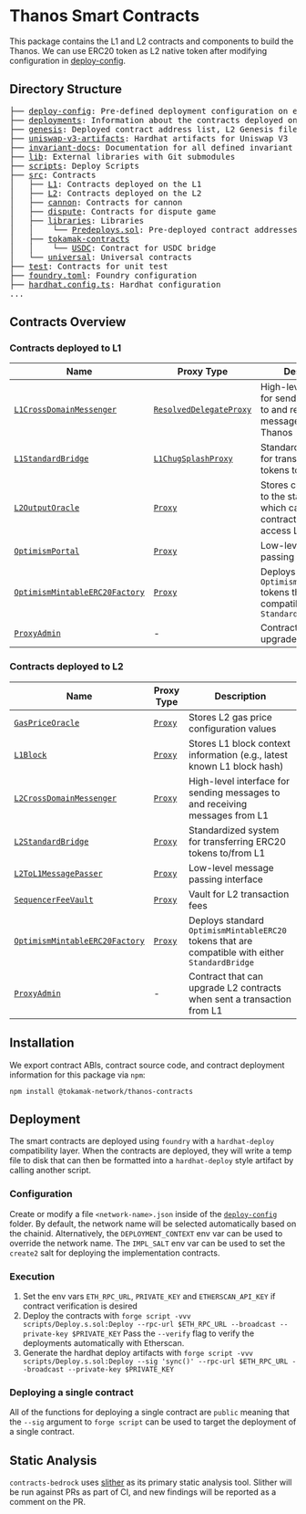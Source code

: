 # Thanos Smart Contracts

This package contains the L1 and L2 contracts and components to build the Thanos. We can use ERC20 token as L2 native token after modifying configuration in <a href="./deploy-config/">deploy-config</a>.

## Directory Structure

<pre>
├── <a href="./deploy-config/">deploy-config</a>: Pre-defined deployment configuration on each network
├── <a href="./deployments/">deployments</a>: Information about the contracts deployed on each network
├── <a href="./genesis/">genesis</a>: Deployed contract address list, L2 Genesis file, Rollup configuration on each network
├── <a href="./uniswap-v3-artifacts/">uniswap-v3-artifacts</a>: Hardhat artifacts for Uniswap V3
├── <a href="./invariant-docs/">invariant-docs</a>: Documentation for all defined invariant tests
├── <a href="./lib/">lib</a>: External libraries with Git submodules
├── <a href="./scripts/">scripts</a>: Deploy Scripts
├── <a href="./src/">src</a>: Contracts
│   ├── <a href="./src/L1/">L1</a>: Contracts deployed on the L1
│   ├── <a href="./src/L2/">L2</a>: Contracts deployed on the L2
│   ├── <a href="./src/cannon/">cannon</a>: Contracts for cannon
│   ├── <a href="./src/dispute/">dispute</a>: Contracts for dispute game
│   ├── <a href="./src/libraries/">libraries</a>: Libraries
│   │    └── <a href="./src/libraries/Predeploys.sol">Predeploys.sol</a>: Pre-deployed contract addresses on L2 Genesis
│   ├── <a href="./src/tokamak-contracts/">tokamak-contracts</a>
│   │    └── <a href="./src/tokamak-contracts/USDC/">USDC</a>: Contract for USDC bridge
│   └── <a href="./src/universal/">universal</a>: Universal contracts
├── <a href="./test/">test</a>: Contracts for unit test
├── <a href="./foundry.toml">foundry.toml</a>: Foundry configuration
├── <a href="./hardhat.config.ts">hardhat.config.ts</a>: Hardhat configuration
...
</pre>

## Contracts Overview

### Contracts deployed to L1

| Name                                                                               | Proxy Type                                                        | Description                                                                                       |
| ---------------------------------------------------------------------------------- | ----------------------------------------------------------------- | ------------------------------------------------------------------------------------------------- |
| [`L1CrossDomainMessenger`](./src/L1/L1CrossDomainMessenger.sol)                    | [`ResolvedDelegateProxy`](./src/legacy/ResolvedDelegateProxy.sol) | High-level interface for sending messages to and receiving messages from Thanos                   |
| [`L1StandardBridge`](./src/L1/L1StandardBridge.sol)                                | [`L1ChugSplashProxy`](./src/legacy/L1ChugSplashProxy.sol)         | Standardized system for transferring ERC20 tokens to/from Thanos                                  |
| [`L2OutputOracle`](./src/L1/L2OutputOracle.sol)                                    | [`Proxy`](./src/universal/Proxy.sol)                              | Stores commitments to the state of Thanos which can be used by contracts on L1 to access L2 state |
| [`OptimismPortal`](./src/L1/OptimismPortal.sol)                                    | [`Proxy`](./src/universal/Proxy.sol)                              | Low-level message passing interface                                                               |
| [`OptimismMintableERC20Factory`](./src/universal/OptimismMintableERC20Factory.sol) | [`Proxy`](./src/universal/Proxy.sol)                              | Deploys standard `OptimismMintableERC20` tokens that are compatible with either `StandardBridge`  |
| [`ProxyAdmin`](./src/universal/ProxyAdmin.sol)                                     | -                                                                 | Contract that can upgrade L1 contracts                                                            |

### Contracts deployed to L2

| Name                                                                               | Proxy Type                           | Description                                                                                      |
| ---------------------------------------------------------------------------------- | ------------------------------------ | ------------------------------------------------------------------------------------------------ |
| [`GasPriceOracle`](./src/L2/GasPriceOracle.sol)                                    | [`Proxy`](./src/universal/Proxy.sol) | Stores L2 gas price configuration values                                                         |
| [`L1Block`](./src/L2/L1Block.sol)                                                  | [`Proxy`](./src/universal/Proxy.sol) | Stores L1 block context information (e.g., latest known L1 block hash)                           |
| [`L2CrossDomainMessenger`](./src/L2/L2CrossDomainMessenger.sol)                    | [`Proxy`](./src/universal/Proxy.sol) | High-level interface for sending messages to and receiving messages from L1                      |
| [`L2StandardBridge`](./src/L2/L2StandardBridge.sol)                                | [`Proxy`](./src/universal/Proxy.sol) | Standardized system for transferring ERC20 tokens to/from L1                                     |
| [`L2ToL1MessagePasser`](./src/L2/L2ToL1MessagePasser.sol)                          | [`Proxy`](./src/universal/Proxy.sol) | Low-level message passing interface                                                              |
| [`SequencerFeeVault`](./src/L2/SequencerFeeVault.sol)                              | [`Proxy`](./src/universal/Proxy.sol) | Vault for L2 transaction fees                                                                    |
| [`OptimismMintableERC20Factory`](./src/universal/OptimismMintableERC20Factory.sol) | [`Proxy`](./src/universal/Proxy.sol) | Deploys standard `OptimismMintableERC20` tokens that are compatible with either `StandardBridge` |
| [`ProxyAdmin`](./src/universal/ProxyAdmin.sol)                                     | -                                    | Contract that can upgrade L2 contracts when sent a transaction from L1                           |

## Installation

We export contract ABIs, contract source code, and contract deployment information for this package via `npm`:

```shell
npm install @tokamak-network/thanos-contracts
```

## Deployment

The smart contracts are deployed using `foundry` with a `hardhat-deploy` compatibility layer. When the contracts are deployed,
they will write a temp file to disk that can then be formatted into a `hardhat-deploy` style artifact by calling another script.

### Configuration

Create or modify a file `<network-name>.json` inside of the [`deploy-config`](./deploy-config/) folder.
By default, the network name will be selected automatically based on the chainid. Alternatively, the `DEPLOYMENT_CONTEXT` env var can be used to override the network name.
The `IMPL_SALT` env var can be used to set the `create2` salt for deploying the implementation contracts.

### Execution

1. Set the env vars `ETH_RPC_URL`, `PRIVATE_KEY` and `ETHERSCAN_API_KEY` if contract verification is desired
1. Deploy the contracts with `forge script -vvv scripts/Deploy.s.sol:Deploy --rpc-url $ETH_RPC_URL --broadcast --private-key $PRIVATE_KEY`
   Pass the `--verify` flag to verify the deployments automatically with Etherscan.
1. Generate the hardhat deploy artifacts with `forge script -vvv scripts/Deploy.s.sol:Deploy --sig 'sync()' --rpc-url $ETH_RPC_URL --broadcast --private-key $PRIVATE_KEY`

### Deploying a single contract

All of the functions for deploying a single contract are `public` meaning that the `--sig` argument to `forge script` can be used to
target the deployment of a single contract.

## Static Analysis

`contracts-bedrock` uses [slither](https://github.com/crytic/slither) as its primary static analysis tool. Slither will be run against PRs as part of CI, and new findings will be reported as a comment on the PR.
